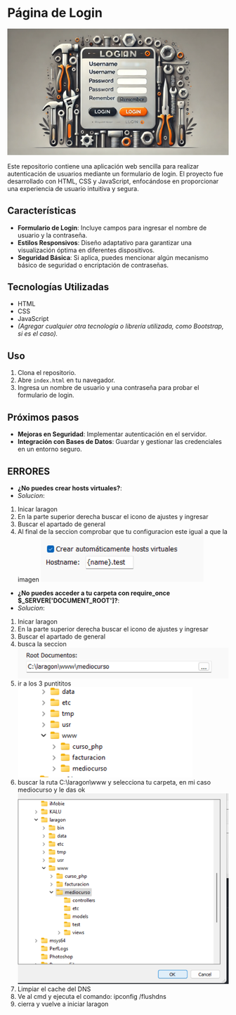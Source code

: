 # Página de Login
![](./views/img/login18.png)

Este repositorio contiene una aplicación web sencilla para realizar autenticación de usuarios mediante un formulario de login. El proyecto fue desarrollado con HTML, CSS y JavaScript, enfocándose en proporcionar una experiencia de usuario intuitiva y segura.

## Características

- **Formulario de Login**: Incluye campos para ingresar el nombre de usuario y la contraseña.
- **Estilos Responsivos**: Diseño adaptativo para garantizar una visualización óptima en diferentes dispositivos.
- **Seguridad Básica**: Si aplica, puedes mencionar algún mecanismo básico de seguridad o encriptación de contraseñas.

## Tecnologías Utilizadas

- HTML
- CSS
- JavaScript
- *(Agregar cualquier otra tecnología o librería utilizada, como Bootstrap, si es el caso).*

## Uso

1. Clona el repositorio.
2. Abre `index.html` en tu navegador.
3. Ingresa un nombre de usuario y una contraseña para probar el formulario de login.

## Próximos pasos

- **Mejoras en Seguridad**: Implementar autenticación en el servidor.
- **Integración con Bases de Datos**: Guardar y gestionar las credenciales en un entorno seguro.

## ERRORES
- **¿No puedes crear hosts virtuales?**:
- *Solucion*:
1. Inicar laragon
2. En la parte superior derecha buscar el icono de ajustes y ingresar
3. Buscar el apartado de general
4. Al final de la seccion comprobar que tu configuracion este igual a que la imagen
![](./views/img/error.png)

- **¿No puedes acceder a tu carpeta con require_once $_SERVER['DOCUMENT_ROOT']?**:
- *Solucion*:
1. Inicar laragon
2. En la parte superior derecha buscar el icono de ajustes y ingresar
3. Buscar el apartado de general
4. busca la seccion
![](./views/img/error1.png)
5. ir a los 3 puntititos
![](./views/img/error2.png)
6. buscar la ruta C:\laragon\www y selecciona tu carpeta, en mi caso mediocurso y le das ok
![](./views/img/error3.png)
7. Limpiar el cache del DNS
8. Ve al cmd y ejecuta el comando: ipconfig /flushdns
9. cierra y vuelve a iniciar laragon



